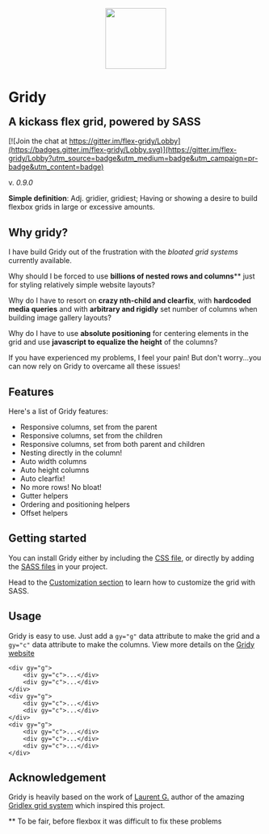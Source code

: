 <p align="center">
	<a href="https://microcipcip.github.io/gridy" target="_blank">
		<img width="120" src="https://microcipcip.github.io/gridy/docs/src/img/general/logo.png">
	</a>
</p>

<div stlye="text-align: center;">
	<h1 style="border: none;">Gridy</h1>
	<h2 style="border: none; margin-top: 0;">A kickass flex grid, powered by SASS</h2>
</div>

[![Join the chat at https://gitter.im/flex-gridy/Lobby](https://badges.gitter.im/flex-gridy/Lobby.svg)](https://gitter.im/flex-gridy/Lobby?utm_source=badge&utm_medium=badge&utm_campaign=pr-badge&utm_content=badge)

v. *0.9.0*

**Simple definition**: Adj. gridier, gridiest; Having or showing a desire to build flexbox grids
 in large or excessive amounts. 

## Why gridy?

I have build Gridy out of the frustration with the _bloated grid systems_ currently available.

Why should I be forced to use **billions of nested rows and columns**** just for styling relatively simple website layouts?

Why do I have to resort on **crazy nth-child and clearfix**, with **hardcoded media queries** and with **arbitrary and rigidly** set number of columns when building image gallery layouts?

Why do I have to use **absolute positioning** for centering elements in the grid and use **javascript to equalize the height** of the columns?

If you have experienced my problems, I feel your pain! But don't worry...you can now rely on Gridy to overcame all these issues!

## Features

Here's a list of Gridy features:

- Responsive columns, set from the parent
- Responsive columns, set from the children
- Responsive columns, set from both parent and children
- Nesting directly in the column!
- Auto width columns
- Auto height columns
- Auto clearfix!
- No more rows! No bloat!
- Gutter helpers
- Ordering and positioning helpers
- Offset helpers

## Getting started

You can install Gridy either by including the [CSS file](https://github.com/microcipcip/gridy/tree/master/dist), 
or directly by adding the [SASS files](https://github.com/microcipcip/gridy/tree/master/src) in your project.

Head to the [Customization section](https://microcipcip.github.io/gridy/#!/customization) to learn how to customize the grid with SASS.

## Usage

Gridy is easy to use. Just add a `gy="g"` 
data attribute to make the grid and a `gy="c"` data attribute to make the columns. View more details on the [Gridy website](https://microcipcip.github.io/gridy)
```
<div gy="g">
	<div gy="c">...</div>
	<div gy="c">...</div>
</div>
<div gy="g">
	<div gy="c">...</div>
	<div gy="c">...</div>
</div>
<div gy="g">
	<div gy="c">...</div>
	<div gy="c">...</div>
	<div gy="c">...</div>
</div>
```


## Acknowledgement

Gridy is heavily based on the work of [Laurent G.](https://github.com/devlint) author of the 
amazing [Gridlex grid system](http://gridlex.devlint.fr/index.html) which inspired this project. 

** To be fair, before flexbox it was difficult to fix these problems
